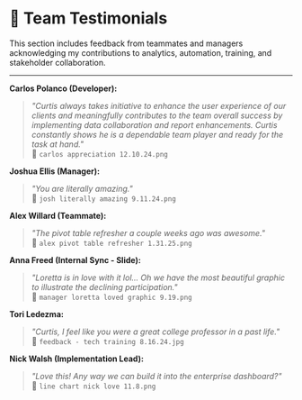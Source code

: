 # 🌟 Team Testimonials

This section includes feedback from teammates and managers acknowledging my contributions to analytics, automation, training, and stakeholder collaboration.

---

**Carlos Polanco (Developer):**  
> *"Curtis always takes initiative to enhance the user experience of our clients and meaningfully contributes to the team overall success by implementing data collaboration and report enhancements. Curtis constantly shows he is a dependable team player and ready for the task at hand."*  
📎 `carlos appreciation 12.10.24.png`

**Joshua Ellis (Manager):**  
> *"You are literally amazing."*  
📎 `josh literally amazing 9.11.24.png`

**Alex Willard (Teammate):**  
> *"The pivot table refresher a couple weeks ago was awesome."*  
📎 `alex pivot table refresher 1.31.25.png`

**Anna Freed (Internal Sync - Slide):**  
> *"Loretta is in love with it lol... Oh we have the most beautiful graphic to illustrate the declining participation."*  
📎 `manager loretta loved graphic 9.19.png`

**Tori Ledezma:**  
> *"Curtis, I feel like you were a great college professor in a past life."*  
📎 `feedback - tech training 8.16.24.jpg`

**Nick Walsh (Implementation Lead):**  
> *"Love this! Any way we can build it into the enterprise dashboard?"*  
📎 `line chart nick love 11.8.png`